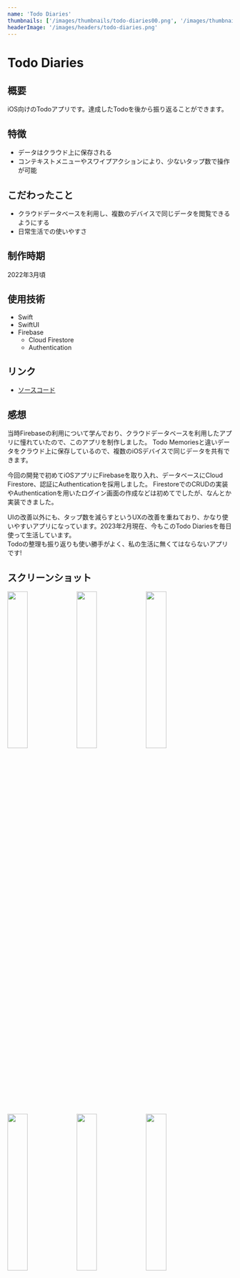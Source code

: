 ```yaml
---
name: 'Todo Diaries'
thumbnails: ['/images/thumbnails/todo-diaries00.png', '/images/thumbnails/todo-diaries01.png', '/images/thumbnails/todo-diaries02.png']
headerImage: '/images/headers/todo-diaries.png'
---
```


# Todo Diaries

## 概要
iOS向けのTodoアプリです。達成したTodoを後から振り返ることができます。

## 特徴
- データはクラウド上に保存される
- コンテキストメニューやスワイプアクションにより、少ないタップ数で操作が可能

## こだわったこと
- クラウドデータベースを利用し、複数のデバイスで同じデータを閲覧できるようにする
- 日常生活での使いやすさ

## 制作時期
2022年3月頃

## 使用技術
- Swift
- SwiftUI
- Firebase
  - Cloud Firestore
  - Authentication

## リンク
- [ソースコード](https://github.com/Yu357/TodoDiaries)

## 感想
当時Firebaseの利用について学んでおり、クラウドデータベースを利用したアプリに憧れていたので、このアプリを制作しました。
Todo Memoriesと違いデータをクラウド上に保存しているので、複数のiOSデバイスで同じデータを共有できます。

今回の開発で初めてiOSアプリにFirebaseを取り入れ、データベースにCloud Firestore、認証にAuthenticationを採用しました。
FirestoreでのCRUDの実装やAuthenticationを用いたログイン画面の作成などは初めてでしたが、なんとか実装できました。

UIの改善以外にも、タップ数を減らすというUXの改善を重ねており、かなり使いやすいアプリになっています。2023年2月現在、今もこのTodo Diariesを毎日使って生活しています。  
Todoの整理も振り返りも使い勝手がよく、私の生活に無くてはならないアプリです!

## スクリーンショット
<div>
    <img style="width: 30%" src="https://user-images.githubusercontent.com/65577595/187866777-2ec98532-80ab-4231-89f4-0bf93123e4b2.png"/>
    <img style="width: 30%" src="https://user-images.githubusercontent.com/65577595/187867052-59996553-c0f1-4db8-8da9-9ce08fb534bf.png"/>
    <img style="width: 30%" src="https://user-images.githubusercontent.com/65577595/187866787-768862c7-1dd9-4583-a9b0-a42cf08ba02b.png"/>
    <img style="width: 30%" src="https://i.imgur.com/9pnp9pB.png"/>
    <img style="width: 30%" src="https://i.imgur.com/1Y5il0D.png"/>
    <img style="width: 30%" src="https://user-images.githubusercontent.com/65577595/214471327-0f41cb39-b08e-4a3c-af73-b839a1311e73.png"/>
</div>
